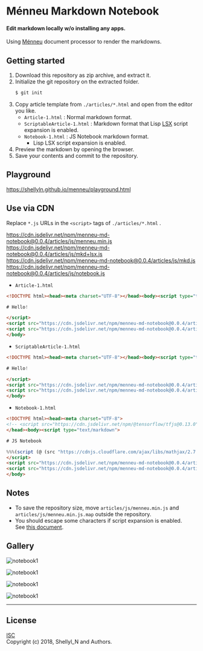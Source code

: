 
# Ménneu Markdown Notebook

#### Edit markdown locally w/o installing any apps.

Using [Ménneu](https://github.com/shellyln/menneu) document processor to render the markdowns.



## Getting started

1. Download this repository as zip archive, and extract it.
1. Initialize the git repository on the extracted folder.
    ```bash
    $ git init
    ```
1. Copy article template from `./articles/*.html` and open from the editor you like.
    * `Article-1.html` : Normal markdown format.
    * `ScriptableArticle-1.html` : Markdown format that Lisp [LSX](https://github.com/shellyln/liyad#what-is-lsx) script expansion is enabled.
    * `Notebook-1.html` : JS Notebook markdown format.
        * Lisp LSX script expansion is enabled.
1. Preview the markdown by opening the browser.
1. Save your contents and commit to the repository.


## Playground

https://shellyln.github.io/menneu/playground.html


## Use via CDN

Replace `*.js` URLs in the `<script>` tags of `./articles/*.html` .

https://cdn.jsdelivr.net/npm/menneu-md-notebook@0.0.4/articles/js/menneu.min.js  
https://cdn.jsdelivr.net/npm/menneu-md-notebook@0.0.4/articles/js/mkd+lsx.js  
https://cdn.jsdelivr.net/npm/menneu-md-notebook@0.0.4/articles/js/mkd.js  
https://cdn.jsdelivr.net/npm/menneu-md-notebook@0.0.4/articles/js/notebook.js  

* `Article-1.html`
```html
<!DOCTYPE html><head><meta charset="UTF-8"></head><body><script type="text/markdown">

# Hello!

</script>
<script src="https://cdn.jsdelivr.net/npm/menneu-md-notebook@0.0.4/articles/js/mkd.js"></script>
<script src="https://cdn.jsdelivr.net/npm/menneu-md-notebook@0.0.4/articles/js/menneu.min.js" onload="start({title: 'My Notebook 1'})"></script>
</body>
```

* `ScriptableArticle-1.html`
```html
<!DOCTYPE html><head><meta charset="UTF-8"></head><body><script type="text/markdown">

# Hello!

</script>
<script src="https://cdn.jsdelivr.net/npm/menneu-md-notebook@0.0.4/articles/js/mkd+lsx.js"></script>
<script src="https://cdn.jsdelivr.net/npm/menneu-md-notebook@0.0.4/articles/js/menneu.min.js" onload="start({title: 'My Notebook 1'})"></script>
</body>
```

* `Notebook-1.html`
```html
<!DOCTYPE html><head><meta charset="UTF-8">
<!-- <script src="https://cdn.jsdelivr.net/npm/@tensorflow/tfjs@0.13.0"></script> -->
</head><body><script type="text/markdown">

# JS Notebook

%%%(script (@ (src "https://cdnjs.cloudflare.com/ajax/libs/mathjax/2.7.5/MathJax.js?config=TeX-MML-AM_CHTML") (crossorigin "anonymous") (async)))
</script>
<script src="https://cdn.jsdelivr.net/npm/menneu-md-notebook@0.0.4/articles/js/notebook.js"></script>
<script src="https://cdn.jsdelivr.net/npm/menneu-md-notebook@0.0.4/articles/js/menneu.min.js" onload="start({title: 'My Notebook 1'})"></script>
</body>
```

## Notes

* To save the repository size, move `articles/js/menneu.min.js` and `articles/js/menneu.min.js.map` outside the repository.
* You should escape some characters if script expansion is enabled.  
  See [this document](https://github.com/shellyln/menneu/#lisp-block-expansion).

## Gallery

![notebook1](https://shellyln.github.io/menneu/assets/image/notebook1.png)

![notebook1](https://shellyln.github.io/menneu/assets/image/notebook2.png)

![notebook1](https://shellyln.github.io/menneu/assets/image/notebook3.png)

![notebook1](https://shellyln.github.io/menneu/assets/image/notebook4.png)

----


## License
[ISC](https://github.com/shellyln/menneu-md-notebook/blob/master/LICENSE.md)  
Copyright (c) 2018, Shellyl_N and Authors.
